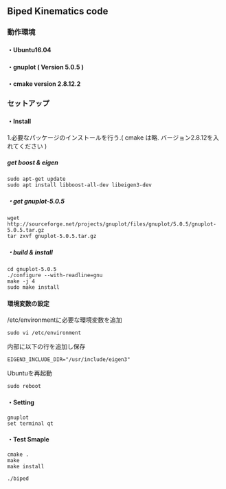 ## Biped Kinematics code ##

### 動作環境

#### ・Ubuntu16.04
#### ・gnuplot ( Version 5.0.5 )
#### ・cmake version 2.8.12.2

### セットアップ
#### ・Install
1.必要なパッケージのインストールを行う.( cmake は略. バージョン2.8.12を入れてください )
##### get boost & eigen 
```
sudo apt-get update
sudo apt install libboost-all-dev libeigen3-dev
````
##### ・get gnuplot-5.0.5
```
wget http://sourceforge.net/projects/gnuplot/files/gnuplot/5.0.5/gnuplot-5.0.5.tar.gz
tar zxvf gnuplot-5.0.5.tar.gz
````
##### ・build & install
```
cd gnuplot-5.0.5
./configure --with-readline=gnu
make -j 4
sudo make install
````
#### 環境変数の設定
 /etc/environmentに必要な環境変数を追加
````
sudo vi /etc/environment
````
内部に以下の行を追加し保存
````
EIGEN3_INCLUDE_DIR="/usr/include/eigen3"
````
Ubuntuを再起動
````
sudo reboot
````

#### ・Setting 
```
gnuplot
set terminal qt

````
#### ・Test Smaple
```
cmake .
make 
make install

./biped
